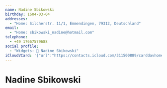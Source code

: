 ```yaml
---
name: Nadine Sbikowski
birthday: 1604-03-04
addresses:
  - "Home: Silcherstr. 11/1, Emmendingen, 79312, Deutschland"
email:
  - "Home: sbikowski_nadine@hotmail.com"
telephone:
  - +49 17667579688
social profile:
  - "Widgets: 🔄 Nadine Sbikowski"
iCloudVCard: '{"url":"https://contacts.icloud.com/311500889/carddavhome/card/NDY3MWIzMzQtYTZhMi00NGZkLWIwMWUtMmQ4YmM3NWE2ZDk5.vcf","etag":"\"kmfhcsxd\"","data":"BEGIN:VCARD\r\nVERSION:3.0\r\nFN:\r\nN:Sbikowski;Nadine;;;\r\nUID:4671b334-a6a2-44fd-b01e-2d8bc75a6d99\r\nBDAY;VALUE=date:1604-03-04\r\nADR;TYPE=HOME:;;Silcherstr. 11/1;Emmendingen;;79312;Deutschland;\r\nPRODID:ez-vcard 0.9.13-fc\r\nREV:2025-04-03T22:13:28Z\r\nORG:;\r\nEMAIL;TYPE=HOME:sbikowski_nadine@hotmail.com\r\nTEL;TYPE=CELL:+49 17667579688\r\nX-SOCIALPROFILE;CHARSET=UTF-8;TYPE=widgets:🔄 Nadine Sbikowski\r\nEND:VCARD"}'
---
```

# Nadine Sbikowski